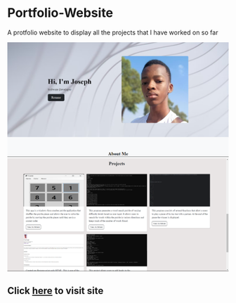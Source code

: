 # Portfolio-Website

A protfolio website to display all the projects that I have worked on so far

<img src="./Screenshot (97).png" alt="screenshot">
<img src="./Screenshot (98).png" alt="screenshot">

## Click <a href="https://josephuche1.github.io/Portfolio-Website/" target="_blank">here</a> to visit site
